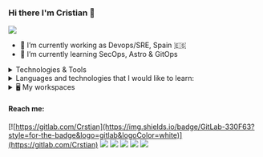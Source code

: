 ### Hi there I'm Cristian 👋

![](https://randomon.fosc.cloud/?)

- 🔭 I’m currently working as Devops/SRE, Spain 🇪🇸
- 🌱 I’m currently learning SecOps, Astro & GitOps



<details>
<summary>Technologies & Tools </summary>
  
![](https://img.shields.io/badge/kubernetes-326ce5.svg?&style=for-the-badge&logo=kubernetes&logoColor=white)
![](https://img.shields.io/badge/Docker-2CA5E0?style=for-the-badge&logo=docker&logoColor=white)
![](https://img.shields.io/badge/Traefik_Proxy-24A1C1?style=for-the-badge&logo=Traefik%20Proxy&logoColor=white)
![](https://img.shields.io/badge/Nginx-009639?style=for-the-badge&logo=nginx&logoColor=white)
![](https://img.shields.io/badge/PostgreSQL-316192?style=for-the-badge&logo=postgresql&logoColor=white)
![](https://img.shields.io/badge/Grafana-F2F4F9?style=for-the-badge&logo=grafana&logoColor=orange&labelColor=F2F4F9)
![](https://img.shields.io/badge/Prometheus-000000?style=for-the-badge&logo=prometheus&labelColor=000000)
![](https://img.shields.io/badge/OpenWrt-00B5E2?style=for-the-badge&logo=OpenWrt&logoColor=white)
![](https://img.shields.io/badge/Python-FFD43B?style=for-the-badge&logo=python&logoColor=blue)
![](https://img.shields.io/badge/Amazon_AWS-FF9900?style=for-the-badge&logo=amazonaws&logoColor=white)
![](https://img.shields.io/badge/Kong-003459?style=for-the-badge&logo=kong&logoColor=white)
![](https://img.shields.io/badge/InfluxDB-22ADF6?style=for-the-badge&logo=InfluxDB&logoColor=white)
![](https://img.shields.io/badge/-ElasticSearch-005571?style=for-the-badge&logo=elasticsearch)
![](https://img.shields.io/badge/ArgoCD-EF7B4D?style=for-the-badge&logo=argo&logoColor=white)

</details>
<details>

<summary>Languages and technologies that I would like to learn:</summary>

![](https://img.shields.io/badge/nuxt.js-00C58E?style=for-the-badge&logo=nuxtdotjs&logoColor=white)
![](https://img.shields.io/badge/fastapi-109989?style=for-the-badge&logo=FASTAPI&logoColor=white)
![](https://img.shields.io/badge/astro-f026e9.svg?&style=for-the-badge&logo=astro&logoColor=white)
![](https://img.shields.io/badge/Rust-000000?style=for-the-badge&logo=rust&logoColor=white)
![](https://img.shields.io/badge/Terraform-7B42BC?style=for-the-badge&logo=terraform&logoColor=white)
![](https://img.shields.io/badge/Golang-00ADD8?style=for-the-badge&logo=go&logoColor=white)

</details>
<details>
  <summary>🖥️ My workspaces</summary>


#### Desktop:

![](https://img.shields.io/badge/Arch_Linux-1793D1?style=for-the-badge&logo=arch-linux&logoColor=white)
![](https://img.shields.io/badge/AMD%20Ryzen_5_5700X-ED1C24?style=for-the-badge&logo=AMD&logoColor=white)
![](https://img.shields.io/badge/AMD%20Radeon_RX_6800-ED1C24?style=for-the-badge&logo=amd&logoColor=white)
![](https://img.shields.io/badge/RAM-32GB-0DBD8B?style=for-the-badge&logo=&logoColor=white)
![](https://img.shields.io/badge/YAMAHA%20HS5-4B1E78?style=for-the-badge&logo=Yamaha%20Corporation&logoColor=white)

#### Laptop:  
![](https://img.shields.io/badge/Thinkpad%20E495-EE2624?style=for-the-badge&logo=Thinkpad&logoColor=white)  
![](https://img.shields.io/badge/Arch_Linux-1793D1?style=for-the-badge&logo=arch-linux&logoColor=white)
![](https://img.shields.io/badge/AMD%20Ryzen_5_3500U-ED1C24?style=for-the-badge&logo=AMD&logoColor=white)
![](https://img.shields.io/badge/RAM-16GB-0DBD8B?style=for-the-badge&logo=&logoColor=white)

#### Server

##### Mew
![](https://img.shields.io/badge/NixOS-5277C3?style=for-the-badge&logo=nixos&logoColor=white)
![](https://img.shields.io/badge/AMD%20Ryzen_5_2600-ED1C24?style=for-the-badge&logo=AMD&logoColor=white)
![](https://img.shields.io/badge/RAM-32GB-0DBD8B?style=for-the-badge&logo=&logoColor=white)

##### Mewtwo
![](https://img.shields.io/badge/NixOS-5277C3?style=for-the-badge&logo=nixos&logoColor=white)
![](https://img.shields.io/badge/AMD%20Ryzen_5_5500U-ED1C24?style=for-the-badge&logo=AMD&logoColor=white)
![](https://img.shields.io/badge/RAM-16GB-0DBD8B?style=for-the-badge&logo=&logoColor=white)


 
#### Phone:  
![Google Pixel](https://img.shields.io/badge/Pixel_9_Pro_XL-56347C?style=for-the-badge&logo=google&logoColor=white)
#### Tablet:    
![](https://img.shields.io/badge/Mi%20Pad_5_w/LineageOS-167C80?style=for-the-badge&logo=lineageos&logoColor=white)

</details>




#### Reach me: 

[![https://gitlab.com/Crstian](https://img.shields.io/badge/GitLab-330F63?style=for-the-badge&logo=gitlab&logoColor=white)](https://gitlab.com/Crstian)
[![](https://img.shields.io/badge/LinkedIn-0077B5?style=for-the-badge&logo=linkedin&logoColor=white)](https://www.linkedin.com/in/cristian-gutierrez-lopez/)
[![](https://img.shields.io/badge/Element-0DBD8B?style=for-the-badge&logo=element&logoColor=white)](https://matrix.to/#/@crstian:matrix.org)
[![](https://img.shields.io/badge/AUR-1793D1?style=for-the-badge&logo=arch-linux&logoColor=white)](https://aur.archlinux.org/account/Crstian)
[![](https://img.shields.io/badge/Twitch-9146FF?style=for-the-badge&logo=twitch&logoColor=white)](https://www.twitch.tv/crstalin)
[![](https://img.shields.io/badge/website-000000?style=for-the-badge&logo=About.me&logoColor=white)](https://crstian.me/)
